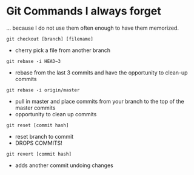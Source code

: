 Git Commands I always forget
============================
... because I do not use them often enough to have them memorized.

`git checkout [branch] [filename]`
- cherry pick a file from another branch

`git rebase -i HEAD~3`
- rebase from the last 3 commits and have the opportunity to clean-up commits

`git rebase -i origin/master`
- pull in master and place commits from your branch to the top of the master commits
- opportunity to clean up commits

`git reset [commit hash]`
- reset branch to commit
- DROPS COMMITS!

`git revert [commit hash]`
- adds another commit undoing changes

